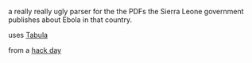 a really really ugly parser for the the PDFs the Sierra Leone government publishes about Ebola in that country.

uses [Tabula](http://tabula.technology)

from a [hack day](https://www.eventbrite.com/e/nypl-labs-civic-data-hack-day-tickets-15378123381)